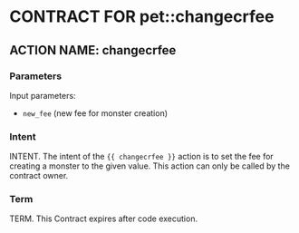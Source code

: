 # CONTRACT FOR pet::changecrfee

## ACTION NAME: changecrfee

### Parameters
Input parameters:

* `new_fee` (new fee for monster creation)

### Intent
INTENT. The intent of the `{{ changecrfee }}` action is to set the fee for creating a monster to the given value. This action can only be called by the contract owner. 

### Term
TERM. This Contract expires after code execution.